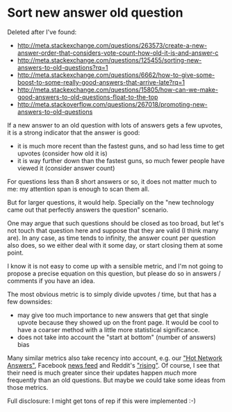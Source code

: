 # Sort new answer old question

Deleted after I've found:

- http://meta.stackexchange.com/questions/263573/create-a-new-answer-order-that-considers-vote-count-how-old-it-is-and-answer-c
- http://meta.stackexchange.com/questions/125455/sorting-new-answers-to-old-questions?rq=1
- http://meta.stackexchange.com/questions/6662/how-to-give-some-boost-to-some-really-good-answers-that-arrive-late?rq=1
- http://meta.stackexchange.com/questions/15805/how-can-we-make-good-answers-to-old-questions-float-to-the-top
- http://meta.stackoverflow.com/questions/267018/promoting-new-answers-to-old-questions

If a new answer to an old question with lots of answers gets a few upvotes, it is a strong indicator that the answer is good:

- it is much more recent than the fastest guns, and so had less time to get upvotes (consider how old it is)
- it is way further down than the fastest guns, so much fewer people have viewed it (consider answer count)

For questions less than 8 short answers or so, it does not matter much to me: my attention span is enough to scan them all.

But for larger questions, it would help. Specially on the "new technology came out that perfectly answers the question" scenario.

One may argue that such questions should be closed as too broad, but let's not touch that question here and suppose that they are valid (I think many are). In any case, as time tends to infinity, the answer count per question also does, so we either deal with it some day, or start closing them at some point.

I know it is not easy to come up with a sensible metric, and I'm not going to propose a precise equation on this question, but please do so in answers / comments if you have an idea.

The most obvious metric is to simply divide upvotes / time, but that has a few downsides:

- may give too much importance to new answers that get that single upvote because they showed up on the front page. It would be cool to have a coarser method with a little more statistical significance.
- does not take into account the "start at bottom" (number of answers) bias

Many similar metrics also take recency into account, e.g. our ["Hot Network Answers"](http://meta.stackexchange.com/questions/11602/what-formula-should-be-used-to-determine-hot-questions), Facebook [news feed](http://singlegrain.com/facebook-news-feed/facebooks-news-feed-algorithm/) and Reddit's ["rising"](https://www.reddit.com/rising/). Of course, I see that their need is much greater since their updates happen *much* more frequently than an old questions. But maybe we could take some ideas from those metrics.

Full disclosure: I might get tons of rep if this were implemented :-)
